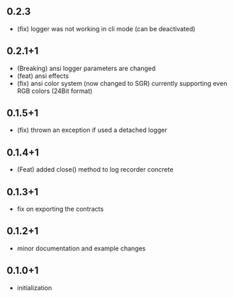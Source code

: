 ## 0.2.3

* (fix) logger was not working in cli mode (can be deactivated)

## 0.2.1+1

* (Breaking) ansi logger parameters are changed
* (feat) ansi effects
* (fix) ansi color system (now changed to SGR)
    currently supporting even RGB colors (24Bit format)

## 0.1.5+1

* (fix) thrown an exception if used a detached logger

## 0.1.4+1

* (Feat) added close() method to log recorder concrete

## 0.1.3+1

* fix on exporting the contracts

## 0.1.2+1

* minor documentation and example changes

## 0.1.0+1

* initialization
